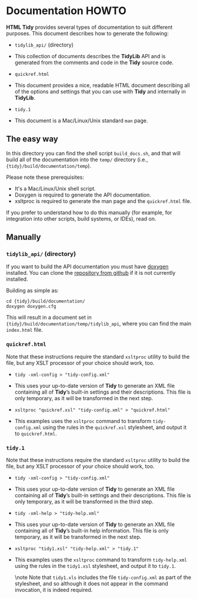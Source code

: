 # Documentation HOWTO

**HTML Tidy** provides several types of documentation to suit different purposes. This
document describes how to generate the following:

- `tidylib_api/` (directory)

 - This collection of documents describes the **TidyLib** API and is generated from the
   comments and code in the **Tidy** source code.
   
- `quickref.html`

 - This document provides a nice, readable HTML document describing all of the options and
   settings that you can use with **Tidy** and internally in **TidyLib**.
   
- `tidy.1`

 - This document is a Mac/Linux/Unix standard `man` page.
 
 
## The easy way

In this directory you can find the shell script `build_docs.sh`, and that will build all
of the documentation into the `temp/` directory (i.e., `{tidy}/build/documentation/temp`).

Please note these prerequisites:

- It's a Mac/Linux/Unix shell script.
- Doxygen is required to generate the API documentation.
- xsltproc is required to generate the man page and the `quickref.html` file.

If you prefer to understand how to do this manually (for example, for integration into
other scripts, build systems, or IDEs), read on.


## Manually

 
### `tidylib_api/` (directory)

If you want to build the API documentation you must have [doxygen][1] installed.
You can clone the [repository from github][2] if it is not currently installed.

Building as simple as:

~~~
cd {tidy}/build/documentation/
doxygen doxygen.cfg
~~~

This will result in a document set in `{tidy}/build/documentation/temp/tidylib_api`,
where you can find the main `index.html` file.


### `quickref.html`

Note that these instructions require the standard `xsltproc` utility to build the file,
but any XSLT processor of your choice should work, too.

- `tidy -xml-config > "tidy-config.xml"`

 - This uses your up-to-date version of **Tidy** to generate an XML file containing all
   of **Tidy**’s built-in settings and their descriptions. This file is only temporary,
   as it will be transformed in the next step.

- `xsltproc "quickref.xsl" "tidy-config.xml" > "quickref.html"`

 - This examples uses the `xsltproc` command to transform `tidy-config.xml` using the
   rules in the `quickref.xsl` stylesheet, and output it to `quickref.html`.
   


### `tidy.1`

Note that these instructions require the standard `xsltproc` utility to build the file,
but any XSLT processor of your choice should work, too.

- `tidy -xml-config > "tidy-config.xml"`

 - This uses your up-to-date version of **Tidy** to generate an XML file containing all
   of **Tidy**’s built-in settings and their descriptions. This file is only temporary,
   as it will be transformed in the third step.

- `tidy -xml-help > "tidy-help.xml"`

 - This uses your up-to-date version of **Tidy** to generate an XML file containing all
   of **Tidy**’s built-in help information. This file is only temporary,
   as it will be transformed in the next step.

- `xsltproc "tidy1.xsl" "tidy-help.xml" > "tidy.1"`

 - This examples uses the `xsltproc` command to transform `tidy-help.xml` using the
   rules in the `tidy1.xsl` stylesheet, and output it to `tidy.1`.
   
   \note Note that `tidy1.xls` includes the file `tidy-config.xml` as part of the stylesheet,
   and so although it does not appear in the command invocation, it is indeed required.



 [1]: http://www.stack.nl/~dimitri/doxygen/
 [2]: https://github.com/doxygen/doxygen

